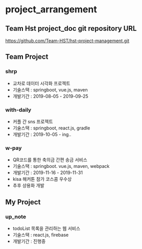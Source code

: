# project_arrangement

## Team Hst project_doc git repository URL   
https://github.com/Team-HST/hst-project-management.git

## Team Project
### shrp
- 교차로 데이터 시각화 프로젝트
- 기술스택 : springboot, vue.js, maven
- 개발기간 : 2019-08-05 - 2019-09-25
  
### with-daily
- 커플 간 sns 프로젝트
- 기술스택 : springboot, react.js, gradle
- 개발기간 : 2019-10-05 - ing..

### w-pay
- QR코드를 통한 축의금 간편 송금 서비스
- 기술스택 : springboot. vue.js, maven, webpack
- 개발기간 : 2019-11-16 - 2019-11-31
- kisa 해커톤 참가 코스콤 우수상
- 추후 상용화 개발

## My Project

### up_note
- todoList 목록을 관리하는 웹 서비스
- 기술스택 : react.js, firebase
- 개발기간 : 진행중
